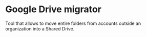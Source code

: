 # Google Drive migrator
Tool that allows to move entire folders from accounts outside an organization into a Shared Drive.
